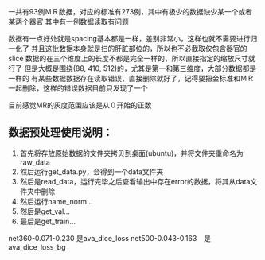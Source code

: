 一共有93例ＭＲ数据，对应的标准有273例，其中有极少的数据缺少某一个或者某两个器官
其中有一例数据读取有问题

数据有一点好处就是spacing基本都是一样，差别非常小，这样也就不需要进行归一化了
并且这批数据本身就是扫的肝脏部位的，所以也不必截取仅包含器官的slice
数据的在三个维度上的长度不都是完全一样的，所以直接指定的缩放尺寸就行了
但是大概是围绕(88, 410, 512)的，尤其是第一和第三维度，大部分数据都是一样的
有某些数据数据存在读取错误，直接删除就好了，记得要把金标准和ＭＲ一起删除，这样的错误数据目前只发现了一个

目前感觉MR的灰度范围应该是从０开始的正数

## 数据预处理使用说明：
1. 首先将存放原始数据的文件夹拷贝到桌面(ubuntu)，并将文件夹重命名为raw_data
2. 然后运行get_data.py，会得到一个data文件夹
3. 然后是read_data，运行完毕之后查看输出中存在error的数据，将其从data文件夹中删除
4. 然后运行name_norm...
5. 然后是get_val...
6. 最后是get_train...

net360-0.071-0.230 是ava_dice_loss
net500-0.043-0.163　是ava_dice_loss_bg
